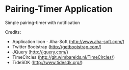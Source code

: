 ﻿# Pairing-Timer Application

Simple pairing-timer with notification

Credits:
- Application Icon - Aha-Soft (http://www.aha-soft.com/)
- Twitter Bootstrap (http://getbootstrap.com/)
- JQuery (http://jquery.com/)
- TimeCircles (http://git.wimbarelds.nl/TimeCircles/)
- TideSDK (http://www.tidesdk.org/)